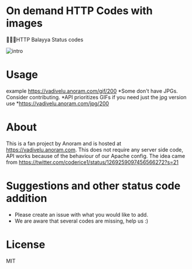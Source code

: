 # On demand HTTP Codes with images

 🚶‍♂️🔨HTTP Balayya Status codes

![intro](https://github.com/anoram/http-vadivelu/blob/master/src/master.jpg)

# Usage
example https://vadivelu.anoram.com/gif/200
    *Some don't have JPGs. Consider contributing.
    *API prioritizes GIFs if you need just the jpg version use
        *https://vadivelu.anoram.com/jpg/200

# About
This is a fan project by Anoram and is hosted at https://vadivelu.anoram.com.
This does not require any server side code, API works because of the behaviour of our Apache config.
The idea came from https://twitter.com/coderice1/status/1269259097456566272?s=21


# Suggestions and other status code addition
 * Please create an issue with what you would like to add.
 * We are aware that several codes are missing, help us :)


# License
MIT
